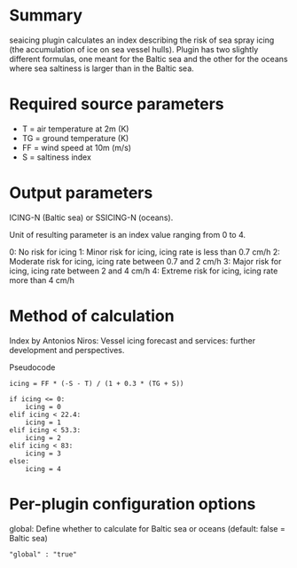 # Summary

seaicing plugin calculates an index describing the risk of sea spray icing (the accumulation of ice on sea vessel hulls). Plugin has two slightly different formulas, one meant for the Baltic sea and the other for the oceans where sea saltiness is larger than in the Baltic sea.

# Required source parameters

* T = air temperature at 2m (K)
* TG = ground temperature (K)
* FF = wind speed at 10m (m/s)
* S = saltiness index

# Output parameters

ICING-N (Baltic sea) or SSICING-N (oceans).

Unit of resulting parameter is an index value ranging from 0 to 4.

0: No risk for icing
1: Minor risk for icing, icing rate is less than 0.7 cm/h
2: Moderate risk for icing, icing rate between 0.7 and 2 cm/h
3: Major risk for icing, icing rate between 2 and 4 cm/h
4: Extreme risk for icing, icing rate more than 4 cm/h

# Method of calculation

Index by Antonios Niros: Vessel icing forecast and services: further development and perspectives.

Pseudocode

    icing = FF * (-S - T) / (1 + 0.3 * (TG + S))

    if icing <= 0:
        icing = 0
    elif icing < 22.4:
        icing = 1
    elif icing < 53.3:
        icing = 2
    elif icing < 83:
        icing = 3
    else:
        icing = 4

# Per-plugin configuration options

global: Define whether to calculate for Baltic sea or oceans (default: false = Baltic sea)

    "global" : "true"